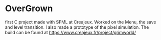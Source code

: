 # OverGrown
first C project made with SFML at Creajeux. Worked on the Menu, the save and level transition. I also made a prototype of the pixel simulation.
The build can be found at https://www.creajeux.fr/project/grimworld/
